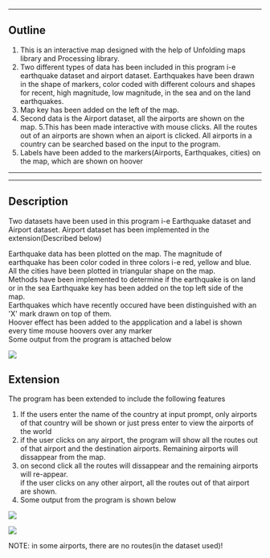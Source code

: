---------------------------------------------------------------------------------------
  
Outline
---------
1. This is an interactive map designed with the help of Unfolding maps library and Processing library.
2. Two different types of data has been included in this program i-e earthquake dataset and airport dataset. Earthquakes have been drawn in the shape of markers, color coded with different colours and shapes for recent, high magnitude, low magnitude, in the sea and on the land earthquakes. 
3. Map key has been added on the left of the map.
4. Second data is the Airport dataset, all the airports are shown on the map. 
5.This has been made interactive with mouse clicks. All the routes out of an airports are shown when an aiport is clicked. All airports in a country can be searched based on the input to the program. 
6. Labels have been added to the markers(Airports, Earthquakes, cities) on the map, which are shown on hoover

------------------------------------------------------------------------------------------------------------- 
  
  
  
-------------------------------------------------------------------------------------------------------------
Description
-----------------


  Two datasets have been used in this program i-e Earthquake dataset and Airport dataset. Airport dataset has been implemented in the extension(Described below)

Earthquake data has been plotted on the map. The magnitude of earthquake has been color coded in three colors i-e red, yellow and blue.   
All the cities have been plotted in triangular shape on the map.  
Methods have been implemented to determine if the earthquake is on land or in the sea
Earthquake key has been added on the top left side of the map.  
Earthquakes which have recently occured have been distinguished with an 'X' mark drawn on top of them.  
Hoover effect has been added to the appplication and a label is shown every time mouse hoovers over any marker   
Some output from the program is attached below
  
  
    
![](https://github.com/HamadKhushik/UCSD-UnfoldingMaps-Module5/blob/master/UCSDUnfoldingMaps/images/EarthquakeFinal.PNG)

Extension
----------------
The program has been extended to include the following features

1. If the users enter the name of the country at input prompt, only airports of that country will be shown or just press enter to view the airports of the world   
2. if the user clicks on any airport, the program will show all the routes out of that airport and the destination airports. Remaining airports will dissappear from the map.
3. on second click all the routes will dissappear and the remaining airports will re-appear.  
if the user clicks on any other airport, all the routes out of that airport are shown.
4. Some output from the program is shown below  
  
    
    
![](https://github.com/HamadKhushik/UCSD-UnfoldingMaps-Module5/blob/master/UCSDUnfoldingMaps/images/UnfoldingMaps.png)  
  
  
![](https://github.com/HamadKhushik/UCSD-UnfoldingMaps-Module5/blob/master/UCSDUnfoldingMaps/images/final%20assignment%20screenshot2.png)

NOTE: in some airports, there are no routes(in the dataset used)!
